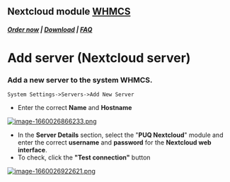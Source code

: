 ## Nextcloud module **[WHMCS](https://puqcloud.com/link.php?id=77)**

#####  [Order now](https://puqcloud.com/index.php?rp=/store/whmcs-module-nextcloud) | [Download](https://download.puqcloud.com/WHMCS/servers/PUQ_WHMCS-Nextcloud/) | [FAQ](https://faq.puqcloud.com/)

# Add server (Nextcloud server)

### Add a new server to the system WHMCS.

```
System Settings->Servers->Add New Server
```

- Enter the correct **Name** and **Hostname**

[![image-1660026866233.png](https://doc.puq.info/uploads/images/gallery/2022-08/scaled-1680-/image-1660026866233.png)](https://doc.puq.info/uploads/images/gallery/2022-08/image-1660026866233.png)

- In the **Server Details** section, select the "**PUQ Nextcloud**" module and enter the correct **username** and **password** for the **Nextcloud web interface**.
- To check, click the **"Test connection"** button

[![image-1660026922621.png](https://doc.puq.info/uploads/images/gallery/2022-08/scaled-1680-/image-1660026922621.png)](https://doc.puq.info/uploads/images/gallery/2022-08/image-1660026922621.png)
